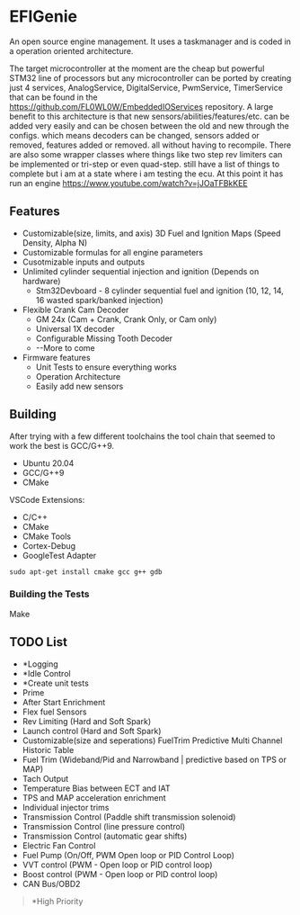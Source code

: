 # EFIGenie

An open source engine management. It uses a taskmanager and is coded in a
operation oriented architecture.

The target microcontroller at the moment are the cheap but powerful STM32 line of processors
but any microcontroller can be ported by creating just 4 services,
AnalogService, DigitalService, PwmService, TimerService that can be found in the https://github.com/FL0WL0W/EmbeddedIOServices 
repository. A large benefit to this architecture is that new sensors/abilities/features/etc. 
can be added very easily and can be chosen between the old and new through the configs. 
which means decoders can be changed, sensors added or removed, features added or removed. 
all without having to recompile. There are also some wrapper classes where things like 
two step rev limiters can be implemented or tri-step or even quad-step. still have a list of
things to complete but i am at a state where i am testing the ecu. At this point it has run an engine https://www.youtube.com/watch?v=jJOaTFBkKEE

## Features
* Customizable(size, limits, and axis) 3D Fuel and Ignition Maps (Speed Density, Alpha N)
* Customizable formulas for all engine parameters
* Cusotmizable inputs and outputs
* Unlimited cylinder sequential injection and ignition (Depends on hardware)
  * Stm32Devboard - 8 cylinder sequential fuel and ignition (10, 12, 14, 16 wasted spark/banked injection)
* Flexible Crank Cam Decoder
  * GM 24x (Cam + Crank, Crank Only, or Cam only)
  * Universal 1X decoder
  * Configurable Missing Tooth Decoder
  * --More to come
* Firmware features
  * Unit Tests to ensure everything works
  * Operation Architecture
  * Easily add new sensors

## Building
After trying with a few different toolchains the tool chain that seemed to work the best is GCC/G++9.

* Ubuntu 20.04
* GCC/G++9
* CMake

VSCode Extensions:
* C/C++
* CMake
* CMake Tools
* Cortex-Debug
* GoogleTest Adapter

```
sudo apt-get install cmake gcc g++ gdb
```

### Building the Tests
Make 

## TODO List
* *Logging
* *Idle Control
* *Create unit tests
* Prime
* After Start Enrichment
* Flex fuel Sensors
* Rev Limiting (Hard and Soft Spark)
* Launch control (Hard and Soft Spark)
* Customizable(size and seperations) FuelTrim Predictive Multi Channel Historic Table
* Fuel Trim (Wideband/Pid and Narrowband | predictive based on TPS or MAP)
* Tach Output
* Temperature Bias between ECT and IAT
* TPS and MAP acceleration enrichment
* Individual injector trims
* Transmission Control (Paddle shift transmission solenoid)
* Transmission Control (line pressure control)
* Transmission Control (automatic gear shifts)
* Electric Fan Control
* Fuel Pump (On/Off, PWM Open loop or PID Control Loop)
* VVT control (PWM - Open loop or PID control loop)
* Boost control (PWM - Open loop or PID control loop)
* CAN Bus/OBD2

> *High Priority
